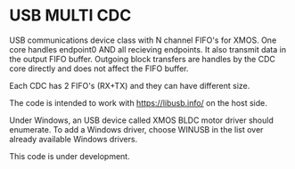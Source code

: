 # USB MULTI CDC

USB communications device class with N channel FIFO's for XMOS.
One core handles endpoint0 AND all recieving endpoints. It also transmit data in the output FIFO buffer.
Outgoing block transfers are handles by the CDC core directly and does not affect the FIFO buffer.

Each CDC has 2 FIFO's (RX+TX) and they can have different size.

The code is intended to work with https://libusb.info/ on the host side.

Under Windows, an USB device called XMOS BLDC motor driver should enumerate. 
To add a Windows driver, choose WINUSB in the list over already available Windows drivers.

This code is under development.
